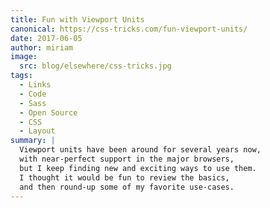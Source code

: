 ```yaml
---
title: Fun with Viewport Units
canonical: https://css-tricks.com/fun-viewport-units/
date: 2017-06-05
author: miriam
image:
  src: blog/elsewhere/css-tricks.jpg
tags:
  - Links
  - Code
  - Sass
  - Open Source
  - CSS
  - Layout
summary: |
  Viewport units have been around for several years now,
  with near-perfect support in the major browsers,
  but I keep finding new and exciting ways to use them.
  I thought it would be fun to review the basics,
  and then round-up some of my favorite use-cases.
---
```


